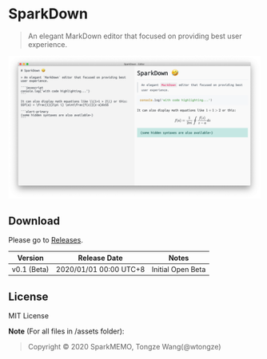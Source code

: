 # SparkDown
> An elegant MarkDown editor that focused on providing best user experience.

![](assets/demo.png)

## Download
Please go to [Releases](https://github.com/sparkmemo/SparkDown/releases).

| Version | Release Date | Notes |
| :-: | :-: | :-: |
| v0.1 (Beta) | 2020/01/01 00:00 UTC+8 | Initial Open Beta |

## License
MIT License

**Note** (For all files in /assets folder):
> Copyright © 2020 SparkMEMO, Tongze Wang(@wtongze)
